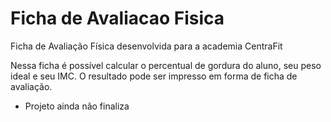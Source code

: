 # Ficha de Avaliacao Fisica
Ficha de Avaliação Física desenvolvida para a academia CentraFit

Nessa ficha é possível calcular o percentual de gordura do aluno, seu peso ideal e seu IMC. O resultado pode ser impresso em forma de ficha de avaliação.

 - Projeto ainda não finaliza
